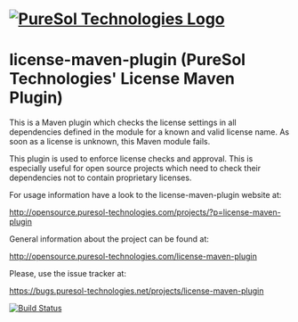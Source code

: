 [![PureSol Technologies Logo](http://opensource.puresol-technologies.com/images/logo_320.png)](https://puresol-technologies.com)
=====================================================================
  license-maven-plugin (PureSol Technologies' License Maven Plugin)
=====================================================================

This is a Maven plugin which checks the license settings in all dependencies
defined in the module for a known and valid license name. As soon as a license
is unknown, this Maven module fails.

This plugin is used to enforce license checks and approval. This is especially
useful for open source projects which need to check their dependencies not to
contain proprietary licenses. 

For usage information have a look to the license-maven-plugin website at:

http://opensource.puresol-technologies.com/projects/?p=license-maven-plugin

General information about the project can be found at:      

http://opensource.puresol-technologies.com/license-maven-plugin
    
Please, use the issue tracker at:

https://bugs.puresol-technologies.net/projects/license-maven-plugin
                                                  
[![Build Status](http://ci.puresol-technologies.net/job/license-maven-plugin/badge/icon)](http://ci.puresol-technologies.net/job/license-maven-plugin/)
